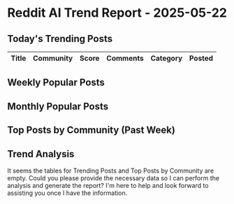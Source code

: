# Reddit AI Trend Report - 2025-05-22

## Today's Trending Posts

| Title | Community | Score | Comments | Category | Posted |
|-------|-----------|-------|----------|----------|--------|


## Weekly Popular Posts



## Monthly Popular Posts



## Top Posts by Community (Past Week)



## Trend Analysis



It seems the tables for Trending Posts and Top Posts by Community are empty. Could you please provide the necessary data so I can perform the analysis and generate the report? I'm here to help and look forward to assisting you once I have the information.